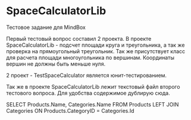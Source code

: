 # SpaceCalculatorLib
Тестовое задание для MindBox

Первый тестовый вопрос составил 2 проекта. В проекте SpaceCalculatorLib - подсчет площади круга и треугольника, а так же проверка на прямоугольный треугольник.
Так же присутствует класс для расчета площади многоугольника по вершинам. Координаты вершин не должны быть меньше нуля.

2 проект - TestSpaceCalculator является юнит-тестированием. 

Так же в проекте SpaceCalculatorLib лежит текстовый файл второго тестового вопроса. Для удобства содержимое дублирую сюда. 

 SELECT Products.Name, Categories.Name 
 FROM Products 
 LEFT JOIN Categories ON Products.CategoryID = Categories.Id
